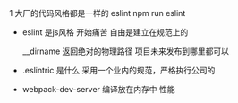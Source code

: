 1 大厂的代码风格都是一样的 eslint
npm run eslint
- eslint 是js风格 开始痛苦   自由是建立在规范上的

  __dirname 返回绝对的物理路径
  项目未来发布到哪里都可以

- .eslintric 是什么  采用一个业内的规范，严格执行公司的
- webpack-dev-server 编译放在内存中 性能